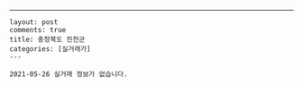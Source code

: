 ---
    layout: post
    comments: true
    title: 충청북도 진천군
    categories: [실거래가]
    ---

    2021-05-26 실거래 정보가 없습니다.

    